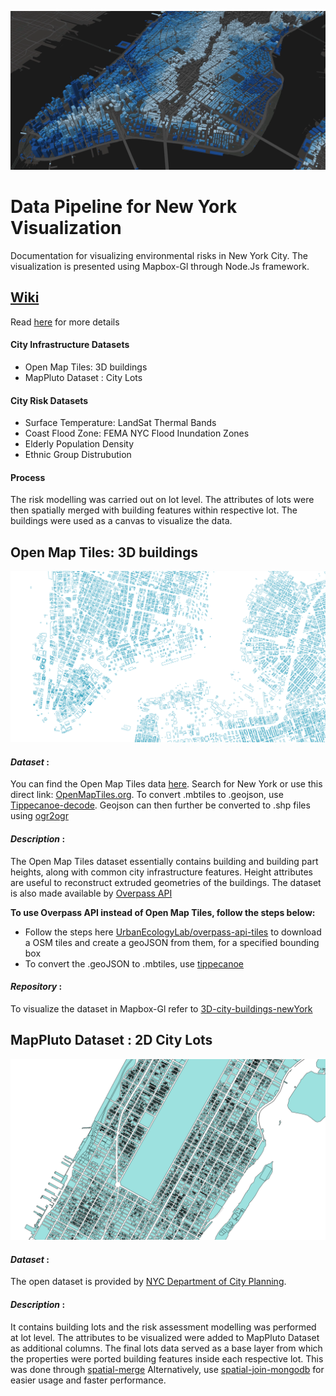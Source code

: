 ![img/mapbox.png](img/mapbox_1.png)

# Data Pipeline for New York Visualization
Documentation for visualizing environmental risks in New York City. The visualization is presented using Mapbox-Gl through Node.Js framework.

## [Wiki](https://github.com/UrbanEcologyLab/data-pipeline-newYork/wiki)
Read [here](https://github.com/UrbanEcologyLab/data-pipeline-newYork/wiki) for more details

#### City Infrastructure Datasets
- Open Map Tiles: 3D buildings
- MapPluto Dataset : City Lots

#### City Risk Datasets
- Surface Temperature: LandSat Thermal Bands
- Coast Flood Zone: FEMA NYC Flood Inundation Zones
-	Elderly Population Density
- Ethnic Group Distrubution


#### Process
The risk modelling was carried out on lot level. The attributes of lots were then spatially merged with building features within respective lot. The buildings were used as a canvas to visualize the data.

## Open Map Tiles: 3D buildings
![img/tileserver.png](img/tileserver.png)
#### *Dataset* :
You can find the Open Map Tiles data [here](https://openmaptiles.org/downloads/#city). Search for New York or use this direct link: [OpenMapTiles.org](https://openmaptiles.os.zhdk.cloud.switch.ch/v3.3/extracts/new-york_new-york.mbtiles).
To convert .mbtiles to .geojson, use [Tippecanoe-decode](https://github.com/mapbox/tippecanoe#tippecanoe-decode). Geojson can then further be converted to .shp files using [ogr2ogr](http://gis.stackexchange.com/questions/68175/geojson-to-esri-shapefile-using-ogr2ogr)

#### *Description* :
The Open Map Tiles dataset essentially contains building and building part heights, along with common city infrastructure features. Height attributes are useful to reconstruct extruded geometries of the buildings.
The dataset is also made available by [Overpass API](overpass-api.de)

**To use Overpass API instead of Open Map Tiles, follow the steps below:**
- Follow the steps here [UrbanEcologyLab/overpass-api-tiles](https://github.com/UrbanEcologyLab/overpass-api-tiles) to download a OSM tiles and create a geoJSON from them, for a specified bounding box
- To convert the .geoJSON to .mbtiles, use [tippecanoe](https://github.com/mapbox/tippecanoe)

#### *Repository* :
To visualize the dataset in Mapbox-Gl refer to [3D-city-buildings-newYork](https://github.com/UrbanEcologyLab/3d-city-buildings-newYork/tree/master/Mapbox)

## MapPluto Dataset : 2D City Lots
![img/lots.png](img/lots.png)

#### *Dataset* :
The open dataset is provided by [NYC Department of City Planning](https://www1.nyc.gov/site/planning/data-maps/open-data/dwn-pluto-mappluto.page).

#### *Description* :
It contains building lots and the risk assessment modelling was performed at lot level. The attributes to be visualized were added to MapPluto Dataset as additional columns. The final lots data served as a base layer from which the properties were ported building features inside each respective lot. This was done through [spatial-merge](https://github.com/UrbanSystemsLab/turfjs-spatial-merge)
Alternatively, use [spatial-join-mongodb](https://github.com/UrbanSystemsLab/spatial-join-mongodb) for easier usage and faster performance.